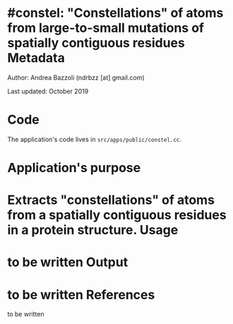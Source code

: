 #constel: "Constellations" of atoms from large-to-small mutations of spatially contiguous residues
Metadata
========

Author: Andrea Bazzoli (ndrbzz [at] gmail.com)

Last updated: October 2019

Code
====

The application's code lives in `src/apps/public/constel.cc`.

Application's purpose
===================
Extracts "constellations" of atoms from a spatially contiguous residues in a protein structure. 
Usage
=====
to be written
Output 
======
to be written
References
==========
to be written